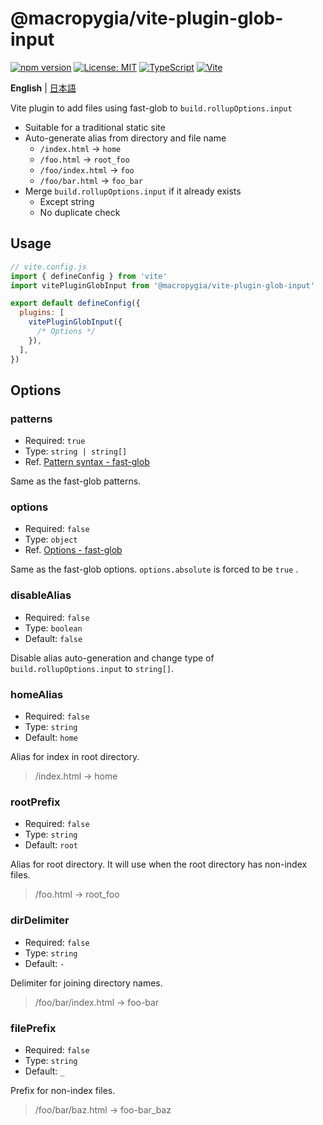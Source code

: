 # @macropygia/vite-plugin-glob-input

[![npm version](https://img.shields.io/npm/v/@macropygia/vite-plugin-glob-input.svg?style=flat-square)](https://www.npmjs.com/package/@macropygia/vite-plugin-glob-input)
[![License: MIT](https://img.shields.io/badge/License-MIT-yellow?style=flat-square)](./LICENSE)
[![TypeScript](https://img.shields.io/badge/TypeScript-3178c6?style=flat-square&logo=typescript&logoColor=white)](https://www.typescriptlang.org/)
[![Vite](https://img.shields.io/badge/Vite-646cff?style=flat-square&logo=Vite&logoColor=white)](https://vitejs.dev)

**English** | [日本語](README.ja_JP.md)

Vite plugin to add files using fast-glob to `build.rollupOptions.input`

- Suitable for a traditional static site
- Auto-generate alias from directory and file name
    - `/index.html` -> `home`
    - `/foo.html` -> `root_foo`
    - `/foo/index.html` -> `foo`
    - `/foo/bar.html` -> `foo_bar`
- Merge `build.rollupOptions.input` if it already exists
    - Except string
    - No duplicate check

## Usage

```js
// vite.config.js
import { defineConfig } from 'vite'
import vitePluginGlobInput from '@macropygia/vite-plugin-glob-input'

export default defineConfig({
  plugins: [
    vitePluginGlobInput({
      /* Options */
    }),
  ],
})
```

## Options

### patterns

- Required: `true`
- Type: `string | string[]`
- Ref. [Pattern syntax - fast-glob](https://github.com/mrmlnc/fast-glob#pattern-syntax)

Same as the fast-glob patterns.

### options

- Required: `false`
- Type: `object`
- Ref. [Options - fast-glob](https://github.com/mrmlnc/fast-glob#options-3)

Same as the fast-glob options. `options.absolute` is forced to be `true` .

### disableAlias

- Required: `false`
- Type: `boolean`
- Default: `false`

Disable alias auto-generation and change type of `build.rollupOptions.input` to `string[]`.

### homeAlias

- Required: `false`
- Type: `string`
- Default: `home`

Alias for index in root directory.

> /index.html -> home

### rootPrefix

- Required: `false`
- Type: `string`
- Default: `root`

Alias for root directory. It will use when the root directory has non-index files.

> /foo.html -> root_foo

### dirDelimiter

- Required: `false`
- Type: `string`
- Default: `-`

Delimiter for joining directory names.

> /foo/bar/index.html -> foo-bar

### filePrefix

- Required: `false`
- Type: `string`
- Default: `_`

Prefix for non-index files.

> /foo/bar/baz.html -> foo-bar_baz
